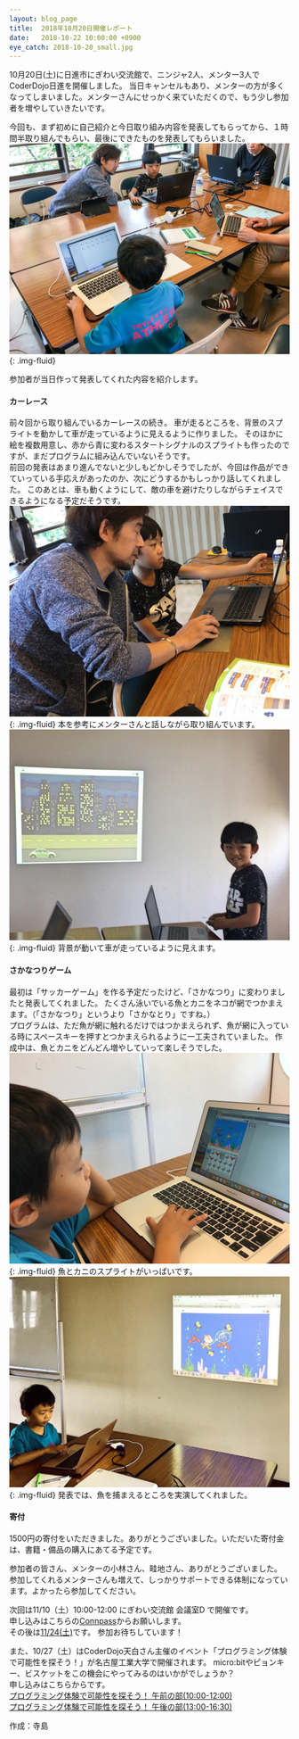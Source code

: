 ```yaml
---
layout: blog_page
title:  2018年10月20日開催レポート
date:   2018-10-22 10:00:00 +0900
eye_catch: 2018-10-20_small.jpg
---
```


10月20日(土)に日進市にぎわい交流館で、ニンジャ2人、メンター3人でCoderDojo日進を開催しました。
当日キャンセルもあり、メンターの方が多くなってしまいました。メンターさんにせっかく来ていただくので、もう少し参加者を増やしていきたいです。

今回も、まず初めに自己紹介と今日取り組み内容を発表してもらってから、１時間半取り組んでもらい、最後にできたものを発表してもらいました。
![Dojoの様子](/assets/img/2018-10-20_top.jpg){: .img-fluid}

参加者が当日作って発表してくれた内容を紹介します。

#### カーレース
前々回から取り組んでいるカーレースの続き。
車が走るところを、背景のスプライトを動かして車が走っているように見えるように作りました。
そのほかに絵を複数用意し、赤から青に変わるスタートシグナルのスプライトも作ったのですが、まだプログラムに組み込んでいないそうです。<br/>
前回の発表はあまり進んでないと少しもどかしそうでしたが、今回は作品ができていっている手応えがあったのか、次にどうするかもしっかり話してくれました。
このあとは、車も動くようにして、敵の車を避けたりしながらチェイスできるようになる予定だそうです。
![カーレース作成中](/assets/img/2018-10-20_1-1.jpg){: .img-fluid}
本を参考にメンターさんと話しながら取り組んでいます。
![カーレースの発表](/assets/img/2018-10-20_1-2.jpg){: .img-fluid}
背景が動いて車が走っているように見えます。

#### さかなつりゲーム
最初は「サッカーゲーム」を作る予定だったけど、「さかなつり」に変わりましたと発表してくれました。
たくさん泳いでいる魚とカニをネコが網でつかまえます。（「さかなつり」というより「さかなとり」ですね。）<br/>
プログラムは、ただ魚が網に触れるだけではつかまえられず、魚が網に入っている時にスペースキーを押すとつかまえられるように一工夫されていました。
作成中は、魚とカニをどんどん増やしていって楽しそうでした。
![さかなつりゲーム作成中](/assets/img/2018-10-20_2-1.jpg){: .img-fluid}
魚とカニのスプライトがいっぱいです。
![さかなつりゲームの発表](/assets/img/2018-10-20_2-2.jpg){: .img-fluid}
発表では、魚を捕まえるところを実演してくれました。

#### 寄付
1500円の寄付をいただきました。ありがとうございました。いただいた寄付金は、書籍・備品の購入にあてる予定です。

参加者の皆さん、メンターの小林さん、畦地さん、ありがとうございました。
参加してくれるメンターさんも増えて、しっかりサポートできる体制になっています。よかったら参加してください。

次回は11/10（土）10:00-12:00 にぎわい交流館 会議室D で開催です。  
申し込みはこちらの[Connpass](https://coderdojo-nisshin.connpass.com/event/104181/)からお願いします。  
その後は[11/24(土)](https://coderdojo-nisshin.connpass.com/event/105687/)です。
参加お待ちしています！

また、10/27（土）はCoderDojo天白さん主催のイベント「プログラミング体験で可能性を探そう！」が名古屋工業大学で開催されます。
micro:bitやピョンキー、ビスケットをこの機会にやってみるのはいかがでしょうか？  
申し込みはこちらからです。  
[プログラミング体験で可能性を探そう！ 午前の部(10:00-12:00)](https://tempaku.connpass.com/event/101793/)  
[プログラミング体験で可能性を探そう！ 午後の部(13:00-16:30)](https://tempaku.connpass.com/event/101891/)


作成：寺島
